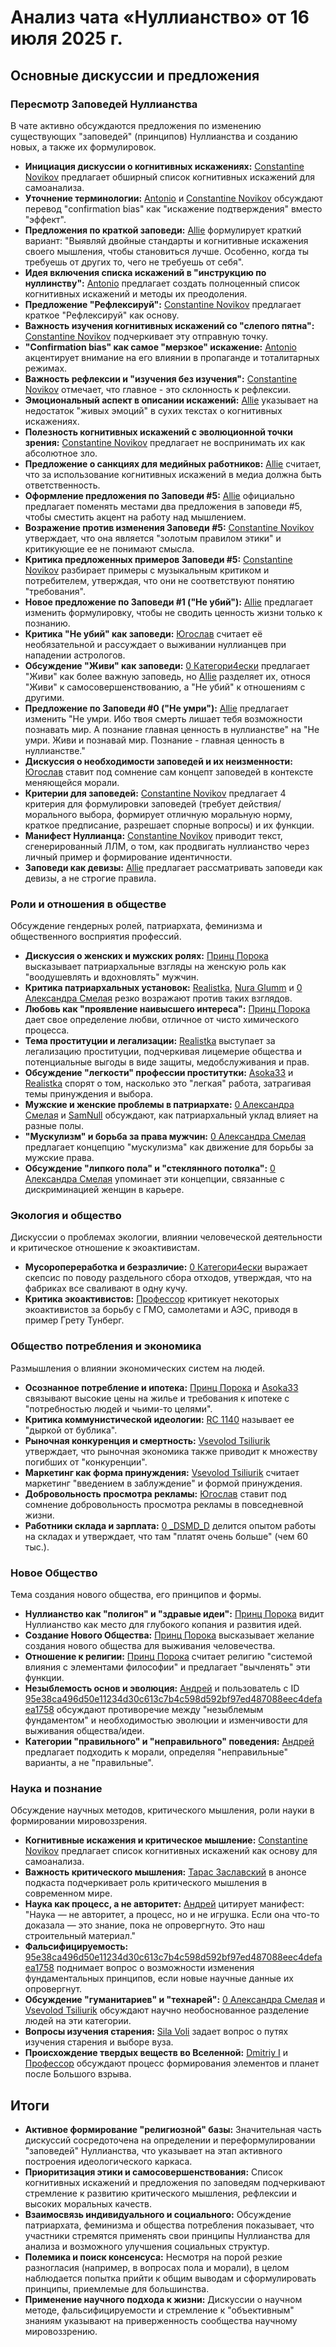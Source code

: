 # Анализ чата «Нуллианство» от 16 июля 2025 г.

## Основные дискуссии и предложения

### Пересмотр Заповедей Нуллианства
В чате активно обсуждаются предложения по изменению существующих "заповедей" (принципов) Нуллианства и созданию новых, а также их формулировок.

*   **Инициация дискуссии о когнитивных искажениях:** [Constantine Novikov](https://t.me/NullianityNull/4112/211145) предлагает обширный список когнитивных искажений для самоанализа.
*   **Уточнение терминологии:** [Antonio](https://t.me/NullianityNull/4112/211155) и [Constantine Novikov](https://t.me/NullianityNull/4112/211163) обсуждают перевод "confirmation bias" как "искажение подтверждения" вместо "эффект".
*   **Предложения по краткой заповеди:** [Allie](https://t.me/NullianityNull/4112/211167) формулирует краткий вариант: "Выявляй двойные стандарты и когнитивные искажения своего мышления, чтобы становиться лучше. Особенно, когда ты требуешь от других то, чего не требуешь от себя".
*   **Идея включения списка искажений в "инструкцию по нуллинству":** [Antonio](https://t.me/NullianityNull/4112/211169) предлагает создать полноценный список когнитивных искажений и методы их преодоления.
*   **Предложение "Рефлексируй":** [Constantine Novikov](https://t.me/NullianityNull/4112/211173) предлагает краткое "Рефлексируй" как основу.
*   **Важность изучения когнитивных искажений со "слепого пятна":** [Constantine Novikov](https://t.me/NullianityNull/4112/211176) подчеркивает эту отправную точку.
*   **"Confirmation bias" как самое "мерзкое" искажение:** [Antonio](https://t.me/NullianityNull/4112/211178) акцентирует внимание на его влиянии в пропаганде и тоталитарных режимах.
*   **Важность рефлексии и "изучения без изучения":** [Constantine Novikov](https://t.me/NullianityNull/4112/211190) отмечает, что главное - это склонность к рефлексии.
*   **Эмоциональный аспект в описании искажений:** [Allie](https://t.me/NullianityNull/4112/211192) указывает на недостаток "живых эмоций" в сухих текстах о когнитивных искажениях.
*   **Полезность когнитивных искажений с эволюционной точки зрения:** [Constantine Novikov](https://t.me/NullianityNull/4112/211196) предлагает не воспринимать их как абсолютное зло.
*   **Предложение о санкциях для медийных работников:** [Allie](https://t.me/NullianityNull/4112/211197) считает, что за использование когнитивных искажений в медиа должна быть ответственность.
*   **Оформление предложения по Заповеди #5:** [Allie](https://t.me/NullianityNull/4112/211241) официально предлагает поменять местами два предложения в заповеди #5, чтобы сместить акцент на работу над мышлением.
*   **Возражение против изменения Заповеди #5:** [Constantine Novikov](https://t.me/NullianityNull/4112/211402) утверждает, что она является "золотым правилом этики" и критикующие ее не понимают смысла.
*   **Критика предложенных примеров Заповеди #5:** [Constantine Novikov](https://t.me/NullianityNull/4112/211453) разбирает примеры с музыкальным критиком и потребителем, утверждая, что они не соответствуют понятию "требования".
*   **Новое предложение по Заповеди #1 ("Не убий"):** [Allie](https://t.me/NullianityNull/4112/213102) предлагает изменить формулировку, чтобы не сводить ценность жизни только к познанию.
*   **Критика "Не убий" как заповеди:** [Югослав](https://t.me/NullianityNull/4112/213116) считает её необязательной и рассуждает о выживании нуллианцев при нападении астрологов.
*   **Обсуждение "Живи" как заповеди:** [0 Категори4ески](https://t.me/NullianityNull/4112/213131) предлагает "Живи" как более важную заповедь, но [Allie](https://t.me/NullianityNull/4112/213188) разделяет их, относя "Живи" к самосовершенствованию, а "Не убий" к отношениям с другими.
*   **Предложение по Заповеди #0 ("Не умри"):** [Allie](https://tme/NullianityNull/4112/213767) предлагает изменить "Не умри. Ибо твоя смерть лишает тебя возможности познавать мир. А познание главная ценность в нуллианстве" на "Не умри. Живи и познавай мир. Познание - главная ценность в нуллианстве."
*   **Дискуссия о необходимости заповедей и их неизменности:** [Югослав](https://t.me/NullianityNull/4112/213811) ставит под сомнение сам концепт заповедей в контексте меняющейся морали.
*   **Критерии для заповедей:** [Constantine Novikov](https://t.me/NullianityNull/4112/215167) предлагает 4 критерия для формулировки заповедей (требует действия/морального выбора, формирует отличную моральную норму, краткое предписание, разрешает спорные вопросы) и их функции.
*   **Манифест Нуллианца:** [Constantine Novikov](https://t.me/NullianityNull/4112/215182) приводит текст, сгенерированный ЛЛМ, о том, как продвигать нуллианство через личный пример и формирование идентичности.
*   **Заповеди как девизы:** [Allie](https://t.me/NullianityNull/4112/215196) предлагает рассматривать заповеди как девизы, а не строгие правила.

### Роли и отношения в обществе
Обсуждение гендерных ролей, патриархата, феминизма и общественного восприятия профессий.

*   **Дискуссия о женских и мужских ролях:** [Принц Порока](https://t.me/NullianityNull/3191/213579) высказывает патриархальные взгляды на женскую роль как "воодушевлять и вдохновлять" мужчин.
*   **Критика патриархальных установок:** [Realistka](https://t.me/NullianityNull/3191/213618), [Nura Glumm](https://t.me/NullianityNull/3191/213635) и [0 Александра Смелая](https://t.me/NullianityNull/3191/213648) резко возражают против таких взглядов.
*   **Любовь как "проявление наивысшего интереса":** [Принц Порока](https://t.me/NullianityNull/1499/211263) дает свое определение любви, отличное от чисто химического процесса.
*   **Тема проституции и легализации:** [Realistka](https://t.me/NullianityNull/60723/212946) выступает за легализацию проституции, подчеркивая лицемерие общества и потенциальные выгоды в виде защиты, медобслуживания и прав.
*   **Обсуждение "легкости" профессии проститутки:** [Asoka33](https://t.me/NullianityNull/60723/212899) и [Realistka](https://t.me/NullianityNull/60723/212905) спорят о том, насколько это "легкая" работа, затрагивая темы принуждения и выбора.
*   **Мужские и женские проблемы в патриархате:** [0 Александра Смелая](https://t.me/NullianityNull/60723/213987) и [SamNull](https://t.me/NullianityNull/60723/213992) обсуждают, как патриархальный уклад влияет на разные полы.
*   **"Мускулизм" и борьба за права мужчин:** [0 Александра Смелая](https://t.me/NullianityNull/60723/213873) предлагает концепцию "мускулизма" как движение для борьбы за мужские права.
*   **Обсуждение "липкого пола" и "стеклянного потолка":** [0 Александра Смелая](https://tme/NullianityNull/60723/214133) упоминает эти концепции, связанные с дискриминацией женщин в карьере.

### Экология и общество
Дискуссии о проблемах экологии, влиянии человеческой деятельности и критическое отношение к экоактивистам.

*   **Мусоропереработка и безразличие:** [0 Категори4ески](https://t.me/NullianityNull/85817/214481) выражает скепсис по поводу раздельного сбора отходов, утверждая, что на фабриках все сваливают в одну кучу.
*   **Критика экоактивистов:** [Профессор](https://t.me/NullianityNull/85817/214154) критикует некоторых экоактивистов за борьбу с ГМО, самолетами и АЭС, приводя в пример Грету Тунберг.

### Общество потребления и экономика
Размышления о влиянии экономических систем на людей.

*   **Осознанное потребление и ипотека:** [Принц Порока](https://t.me/NullianityNull/179210/211273) и [Asoka33](https://t.me/NullianityNull/179210/211345) связывают высокие цены на жилье и требования к ипотеке с "потребностью людей и чьими-то целями".
*   **Критика коммунистической идеологии:** [RC 1140](https://t.me/NullianityNull/179210/212620) называет ее "дыркой от бублика".
*   **Рыночная конкуренция и смертность:** [Vsevolod Tsiliurik](https://t.me/NullianityNull/179210/212806) утверждает, что рыночная экономика также приводит к множеству погибших от "конкуренции".
*   **Маркетинг как форма принуждения:** [Vsevolod Tsiliurik](https://t.me/NullianityNull/179210/212964) считает маркетинг "введением в заблуждение" и формой принуждения.
*   **Добровольность просмотра рекламы:** [Югослав](https://t.me/NullianityNull/179210/213035) ставит под сомнение добровольность просмотра рекламы в повседневной жизни.
*   **Работники склада и зарплата:** [0 _DSMD_D](https://t.me/NullianityNull/34338/214630) делится опытом работы на складах и утверждает, что там "платят очень больше" (чем 60 тыс.).

### Новое Общество
Тема создания нового общества, его принципов и формы.

*   **Нуллианство как "полигон" и "здравые идеи":** [Принц Порока](https://t.me/NullianityNull/20540/211308) видит Нуллианство как место для глубокого копания и развития идей.
*   **Создание Нового Общества:** [Принц Порока](https://t.me/NullianityNull/20540/211315) высказывает желание создания нового общества для выживания человечества.
*   **Отношение к религии:** [Принц Порока](https://t.me/NullianityNull/20540/211308) считает религию "системой влияния с элементами философии" и предлагает "вычленять" эти функции.
*   **Незыблемость основ и эволюция:** [Андрей](https://t.me/NullianityNull/20540/212914) и пользователь с ID [95e38ca496d50e11234d30c613c7b4c598d592bf97ed487088eec4defaea1758](https://t.me/NullianityNull/20540/212988) обсуждают противоречие между "незыблемым фундаментом" и необходимостью эволюции и изменчивости для выживания общества/идеи.
*   **Категории "правильного" и "неправильного" поведения:** [Андрей](https://t.me/NullianityNull/20540/212927) предлагает подходить к морали, определяя "неправильные" варианты, а не "правильные".

### Наука и познание
Обсуждение научных методов, критического мышления, роли науки в формировании мировоззрения.

*   **Когнитивные искажения и критическое мышление:** [Constantine Novikov](https://t.me/NullianityNull/4112/211145) предлагает список когнитивных искажений как основу для самоанализа.
*   **Важность критического мышления:** [Тарас Заславский](https://t.me/NullianityNull/148780/214692) в анонсе подкаста подчеркивает роль критического мышления в современном мире.
*   **Наука как процесс, а не авторитет:** [Андрей](https://t.me/NullianityNull/20540/213069) цитирует манифест: "Наука — не авторитет, а процесс, но и не игрушка. Если она что-то доказала — это знание, пока не опровергнуто. Это наш строительный материал."
*   **Фальсифицируемость:** [95e38ca496d50e11234d30c613c7b4c598d592bf97ed487088eec4defaea1758](https://t.me/NullianityNull/20540/213072) поднимает вопрос о возможности изменения фундаментальных принципов, если новые научные данные их опровергнут.
*   **Обсуждение "гуманитариев" и "технарей":** [0 Александра Смелая](https://t.me/NullianityNull/12001/213642) и [Vsevolod Tsiliurik](https://t.me/NullianityNull/12001/214287) обсуждают научно необоснованное разделение людей на эти категории.
*   **Вопросы изучения старения:** [Sila Voli](https://t.me/NullianityNull/12001/214590) задает вопрос о путях изучения старения и выборе вуза.
*   **Происхождение твердых веществ во Вселенной:** [Dmitriy I](https://t.me/NullianityNull/854/211356) и [Профессор](https://t.me/NullianityNull/854/211358) обсуждают процесс формирования элементов и планет после Большого взрыва.

## Итоги

*   **Активное формирование "религиозной" базы:** Значительная часть дискуссий сосредоточена на определении и переформулировании "заповедей" Нуллианства, что указывает на этап активного построения идеологического каркаса.
*   **Приоритизация этики и самосовершенствования:** Список когнитивных искажений и предложения по заповедям подчеркивают стремление к развитию критического мышления, рефлексии и высоких моральных качеств.
*   **Взаимосвязь индивидуального и социального:** Обсуждение патриархата, феминизма и общества потребления показывает, что участники стремятся применять свои принципы Нуллианства для анализа и возможного улучшения социальных структур.
*   **Полемика и поиск консенсуса:** Несмотря на порой резкие разногласия (например, в вопросах пола и морали), в целом наблюдается попытка прийти к общим выводам и сформулировать принципы, приемлемые для большинства.
*   **Применение научного подхода к жизни:** Дискуссии о научном методе, фальсифицируемости и стремление к "объективным" знаниям указывают на приверженность сообщества научному мировоззрению.